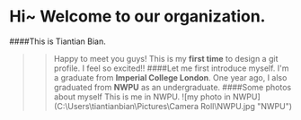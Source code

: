 # Hi~ Welcome to our organization.

####This is Tiantian Bian.
>>Happy to meet you guys!
>>This is my **first time** to design a git profile.
>>I feel so excited!!
####Let me first introduce myself.
>>I'm a graduate from **Imperial College London**.
>>One year ago, I also graduated from **NWPU** as an undergraduate.
####Some photos about myself
>>This is me in NWPU.
![my photo in NWPU](C:\Users\tiantianbian\Pictures\Camera Roll\NWPU.jpg "NWPU")
